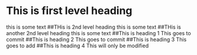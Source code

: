 # This is first level heading
this is some text
##THis is 2nd level heading
this is some text
##THis is another 2nd level heading
this is some text
##This is heading 1
This goes to commit
##This is heading 2
This goes to commit
##This is heading 3
This goes to add
##This is heading 4
This will only be modified